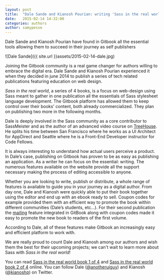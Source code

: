 ```yaml
---
layout: post
title:  "Dale Sande and Kianosh Pourian: writing 'Sass in the real world'"
date:   2015-02-14 14:32:00
categories: authors
author: samypesse
---
```


Dale Sande and Kianosh Pourian have found in Gitbook all the essential tools allowing them to succeed in their journey as self publishers

<!-- more -->

![Dale Sande]({{ site.url }}assets/2015-02-14-dale.jpg)

Joining the Gitbook community is a real game changer for authors willing to embrace the digital era. Dale Sande and Kianosh Pourian experienced it when they decided in june 2014 to publish a series of tech related publications featuring education on web design.

*Sass in the real world*, a series of 4 books, is a focus on web-design using Sass meant to gather in one publication all the essentials of Sass stylesheet language development. The Gitbook platform has allowed them to keep control over their books' content, both already commercialized. They plan on publishing two more in the following months.

Dale is deeply involved in the Sass community as a core contributor to SassMeister and as the author of an advanced video course on [TreeHouse](http://blog.teamtreehouse.com/new-course-advanced-sass). He splits his time between San Francisco where he works as a UI Architect for AppDirect and Seattle where he is a Front-End Developer instructor for Code Fellows.

It is always interesting to understand how actual users perceive a product. In Dale’s case, publishing on Gitbook has proven to be as easy as publishing an application. As a writer he can focus on the essential: writing. The numerous features available on the website provide all the support necessary making the process of editing accessible to anyone.

Whether you are looking to write, publish or distribute, a whole range of features is available to guide you in your journey as a digital author. From day one, Dale and Kianosh were quickly able to put their book together using the editor and end up with an ebook ready to sell. Coupon codes for example provided them with an efficient way to promote the book within different communities (Dale’s students, etc...). For their second publication the [mailing](http://help.gitbook.com/platform/mailing.html) feature integrated in GitBook along with coupon codes made it easy to promote the new book to readers of the first volume.

According to Dale, all of these features make Gitbook an increasingly easy and efficient platform to work with.

We are really proud to count Dale and Kianosh among our authors and wish them the best for their upcoming projects; we can't wait to learn more about Sass with *Sass in the real world*!

You can read [Sass in the real world book 1 of 4](http://anotheruiguy.gitbooks.io/sassintherealworld_book-i/) and [Sass in the real world book 2 of 4](http://anotheruiguy.gitbooks.io/sass-in-the-real-world-book-2-of-4/) online.
You can follow Dale ([@anotheruiguy](https://twitter.com/anotheruiguy)) and Kianosh ([@kianoshp](https://twitter.com/kianoshp)) on Twitter.
